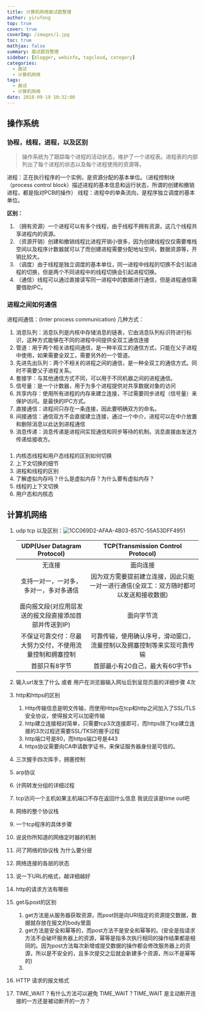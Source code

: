 ```yaml
---
title: 计算机网络面试题整理
author: yirufeng
top: true
cover: true
coverImg: /images/1.jpg
toc: true
mathjax: false
summary: 面试题目整理
sidebar: [blogger, webinfo, tagcloud, category]
categories: 
  - 面试
  - 计算机网络
tags:
  - 面试
  - 计算机网络
date: 2018-09-19 10:32:00
---
```


## 操作系统

### 协程，线程，进程，以及区别


> 操作系统为了跟踪每个进程的活动状态，维护了一个进程表。进程表的内部列出了每个进程的状态以及每个进程使用的资源等。



进程：正在执行程序的一个实例，是资源分配的基本单位。（进程控制块（process control block）描述进程的基本信息和运行状态，所谓的创建和撤销进程，都是指对PCB的操作）
线程：进程中的单条流向，是程序独立调度的基本单位。


**区别：**
1. （拥有资源）一个进程可以有多个线程，由于线程不拥有资源，这几个线程共享进程内的资源。
2. （资源开销）创建和撤销线程比进程开销小很多，因为创建线程仅仅需要堆栈空间以及程序计数器就可以了而创建进程需要分配地址空间，数据资源等，开销比较大。
3. （调度）由于线程是独立调度的基本单位，同一进程中线程的切换不会引起进程的切换，但是两个不同进程中的线程切换会引起进程切换。
4. （通信）线程可以通过直接读写同一进程中的数据进行通信，但是进程通信需要借助IPC。


### 进程之间如何通信
进程间通信：(Inter process communication)
几种方式：
1. 消息队列：消息队列是内核中存储消息的链表，它由消息队列标识符进行标识，这种方式能够在不同的进程中间提供全双工通信连接
2. 管道：用于两个相关进程间通信，是一种半双工的通信方式，只能在父子进程中使用，如果需要全双工，需要另外的一个管道。
3. 先进先出队列：两个不相关的进程之间的通信，是一种全双工的通信方式。同时不需要父子进程关系。
4. 套接字：与其他通信方式不同，可以用于不同机器之间的进程通信。
5. 信号量：是一个计数器，用于为多个进程提供对共享数据对象的访问
6. 共享内存：使用所有进程的内存来建立连接，不过需要同步进程（信号量）来保护访问。是最快的IPC方式。
7. 直接通信：进程间只存在一条连接，因此要明确双方的命名。
8. 间接通信：通信双方不会直接建立连接，通过一个中介，进程可以在中介放置和删除消息以此达到进程通信
9. 消息传递：消息传递是进程间实现通信和同步等待的机制。消息直接由发送方传递给接收方。

### 
1. 内核态线程和用户态线程的区别如何切换
2. 上下文切换的细节
3. 进程和线程的区别
4. 了解虚拟内存吗？什么是虚拟内存？为什么要有虚拟内存？
5.  线程的上下文切换
6.  用户态和内核态

## 计算机网络
1. udp tcp 以及区别：![1CC069D2-AFAA-4B03-857C-55A53DFF4951](https://cdn.jsdelivr.net/gh/sivanWu0222/ImageHosting@master/uPic/1CC069D2-AFAA-4B03-857C-55A53DFF4951.png)

   |               UDP(User Datagram Protocol)                |              TCP(Transmission Control Protocol)              |
   | :------------------------------------------------------: | :----------------------------------------------------------: |
   |                          无连接                          |                           面向连接                           |
   |          支持一对一，一对多，多对一，多对多通信          | 因为双方需要提前建立连接，因此只能一对一进行通信(全双工：双方随时都可以发送和接收数据) |
   |  面向报文段(对应用层发送的报文段直接添加首部并传送到IP)  |                          面向字节流                          |
   | 不保证可靠交付：尽最大努力交付，不使用流量控制和拥塞控制 | 可靠传输，使用确认序号，滑动窗口，流量控制以及拥塞控制等来实现可靠传输 |
   |                      首部只有8字节                       |               首部最小有20自己，最大有60字节s                |

2. 输入url发生了什么 或者 用户在浏览器输入网址后到呈现页面的详细步骤  4次

3. http和https的区别
   1. Http传输信息是明文传输，而使用Https在tcp和http之间加入了SSL/TLS安全协议，使得报文可以加密传输
   2. http建立连接相对简单，只需要tcp3次连接即可，而https除了tcp建立连接的3次过程还需要SSL/TKS的握手过程
   3. http端口号是80，而https端口号是443
   4. https协议需要向CA申请数字证书，来保证服务器身份是可信的。

4. 三次握手四次挥手，拥塞控制

5. arp协议

6. 计网转发分组的详细过程

7. tcp访问一个主机如果主机端口不存在返回什么信息 我说应该是time out吧

8. 网络的整个协议栈

9. 一个tcp程序的具体步骤

10. 说说你所知道的网络定时器的机制

11. 问了网络的协议栈 为什么要分层

12. 网络连接的各层的状态

13. 说一下URL的格式，越详细越好

14. http的请求方法有哪些

15. get与post的区别
    1.  get方法是从服务器获取资源，而post则是向URI指定的资源提交数据，数据就存放在报文的body里面
    2.  get方法是安全和幂等的，而post方法不是安全和幂等的。(安全是指请求方法不会破坏服务器上的资源，幂等是指多次执行相同的操作结果都是相同的。因为post方法每次新增或提交数据的操作都会修改服务器上的资源，所以是不安全的，且多次提交之后就会新建多个资源，所以不是幂等的)
    3.  

16. HTTP 请求的报文格式

17. TIME_WAIT？有什么方法可以避免 TIME_WAIT？TIME_WAIT 是主动断开连接的一方还是被动断开的一方？
